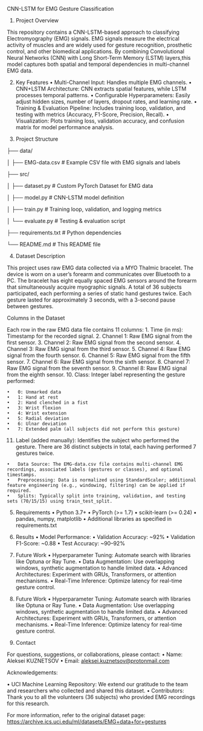 CNN-LSTM for EMG Gesture Classification

1. Project Overview

This repository contains a CNN-LSTM-based approach to classifying Electromyography (EMG) signals. EMG signals measure the electrical activity of muscles and are widely used for gesture recognition, prosthetic control, and other biomedical applications. 
By combining Convolutional Neural Networks (CNN) with Long Short-Term Memory (LSTM) layers,this model captures both spatial and temporal dependencies in multi-channel EMG data.

2. Key Features
	•	Multi-Channel Input: Handles multiple EMG channels.
	•	CNN+LSTM Architecture: CNN extracts spatial features, while LSTM processes temporal patterns.
	•	Configurable Hyperparameters: Easily adjust hidden sizes, number of layers, dropout rates, and learning rate.
	•	Training & Evaluation Pipeline: Includes training loop, validation, and testing with metrics (Accuracy, F1-Score, Precision, Recall).
	•	Visualization: Plots training loss, validation accuracy, and confusion matrix for model performance analysis.

3. Project Structure

├── data/ 

│   ├── EMG-data.csv             # Example CSV file with EMG signals and labels 

├── src/ 

│   ├── dataset.py               # Custom PyTorch Dataset for EMG data 

│   ├── model.py                 # CNN-LSTM model definition 

│   ├── train.py                 # Training loop, validation, and logging metrics 

│   └── evaluate.py              # Testing & evaluation script 

├── requirements.txt             # Python dependencies  

└── README.md                    # This README file 


4. Dataset Description

This project uses raw EMG data collected via a MYO Thalmic bracelet. The device is worn on a user’s forearm and communicates over Bluetooth to a PC. 
The bracelet has eight equally spaced EMG sensors around the forearm that simultaneously acquire myographic signals.
A total of 36 subjects participated, each performing a series of static hand gestures twice. Each gesture lasted for approximately 3 seconds, with a 3-second pause between gestures.

Columns in the Dataset

Each row in the raw EMG data file contains 11 columns:
	1.	Time (in ms): Timestamp for the recorded signal.
	2.	Channel 1: Raw EMG signal from the first sensor.
	3.	Channel 2: Raw EMG signal from the second sensor.
	4.	Channel 3: Raw EMG signal from the third sensor.
	5.	Channel 4: Raw EMG signal from the fourth sensor.
	6.	Channel 5: Raw EMG signal from the fifth sensor.
	7.	Channel 6: Raw EMG signal from the sixth sensor.
	8.	Channel 7: Raw EMG signal from the seventh sensor.
	9.	Channel 8: Raw EMG signal from the eighth sensor.
	10.	Class: Integer label representing the gesture performed:

	•	0: Unmarked data
	•	1: Hand at rest
	•	2: Hand clenched in a fist
	•	3: Wrist flexion
	•	4: Wrist extension
	•	5: Radial deviation
	•	6: Ulnar deviation
	•	7: Extended palm (all subjects did not perform this gesture)

  11.	Label (added manually): Identifies the subject who performed the gesture. There are 36 distinct subjects in total, each having performed 7 gestures twice.


	•	Data Source: The EMG-data.csv file contains multi-channel EMG recordings, associated labels (gestures or classes), and optional timestamps.
	•	Preprocessing: Data is normalized using StandardScaler; additional feature engineering (e.g., windowing, filtering) can be applied if required.
	•	Splits: Typically split into training, validation, and testing sets (70/15/15) using train_test_split.

5. Requirements
	•	Python 3.7+
	•	PyTorch (>= 1.7)
	•	scikit-learn (>= 0.24)
	•	pandas, numpy, matplotlib
	•	Additional libraries as specified in requirements.txt

6. Results
	•	Model Performance:
	•	Validation Accuracy: ~92%
	•	Validation F1-Score: ~0.88
	•	Test Accuracy: ~90–92%

7. Future Work
	•	Hyperparameter Tuning: Automate search with libraries like Optuna or Ray Tune.
	•	Data Augmentation: Use overlapping windows, synthetic augmentation to handle limited data.
	•	Advanced Architectures: Experiment with GRUs, Transformers, or attention mechanisms.
	•	Real-Time Inference: Optimize latency for real-time gesture control.

8. Future Work
	•	Hyperparameter Tuning: Automate search with libraries like Optuna or Ray Tune.
	•	Data Augmentation: Use overlapping windows, synthetic augmentation to handle limited data.
	•	Advanced Architectures: Experiment with GRUs, Transformers, or attention mechanisms.
	•	Real-Time Inference: Optimize latency for real-time gesture control.

 9. Contact

For questions, suggestions, or collaborations, please contact:
	•	Name: Aleksei KUZNETSOV
	•	Email: aleksei.kuznetsov@protonmail.com

Acknowledgements:

  •	UCI Machine Learning Repository: We extend our gratitude to the team and researchers who collected and shared this dataset.
	•	Contributors: Thank you to all the volunteers (36 subjects) who provided EMG recordings for this research.

For more information, refer to the original dataset page:
https://archive.ics.uci.edu/ml/datasets/EMG+data+for+gestures
